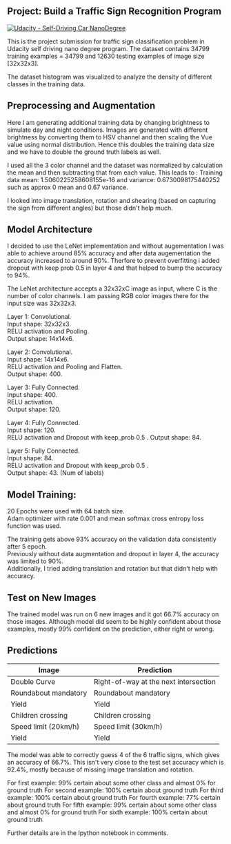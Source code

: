 ## Project: Build a Traffic Sign Recognition Program
[![Udacity - Self-Driving Car NanoDegree](https://s3.amazonaws.com/udacity-sdc/github/shield-carnd.svg)](http://www.udacity.com/drive)

This is the project submission for traffic sign classification problem in Udacity self driving nano degree program. The dataset contains 34799 training examples = 34799 and 12630 testing examples of image size [32x32x3].

The dataset histogram was visualized to analyze the density of different classes in the training data. 


## Preprocessing and Augmentation
Here I am generating additional training data by changing brightness to simulate day and night conditions.
Images are generated with different brightness by converting them to HSV channel and then scaling the Vue
value using normal distribution. Hence this doubles the training data size and we have to double the ground
truth labels as well.

I used all the 3 color channel and the dataset was normalized by calculation the mean and then subtracting that from each value. This leads to : Training data mean: 1.5060225258608155e-16 and variance: 0.6730098175440252 such as approx 0 mean and 0.67 variance.

I looked into image translation, rotation and shearing (based on capturing the sign from different angles) but those didn't help much.

## Model Architecture

I decided to use the LeNet implementation and without augementation I was able to achieve around 85% accuracy and after data augementation the accuracy increased to around 90%. Therfore to prevent overfitting i added dropout with keep prob 0.5 in layer 4 and that helped to bump the accuracy to 94%.


The LeNet architecture accepts a 32x32xC image as input, where C is the number of color channels. I am passing RGB color images there for the input size was 32x32x3.

Layer 1: Convolutional.  
Input shape: 32x32x3.  
RELU activation and Pooling.  
Output shape: 14x14x6.  

Layer 2: Convolutional.   
Input shape: 14x14x6.  
RELU activation and Pooling and Flatten.  
Output shape: 400.  

Layer 3: Fully Connected.   
Input shape: 400.  
RELU activation.  
Output shape: 120.  

Layer 4: Fully Connected.   
Input shape: 120.  
RELU activation and Dropout with keep_prob 0.5 . 
Output shape: 84.  

Layer 5: Fully Connected.   
Input shape: 84.  
RELU activation and Dropout with keep_prob 0.5 .   
Output shape: 43.  (Num of labels)


## Model Training:

20 Epochs were used with 64 batch size.  
Adam optimizer with rate 0.001 and mean softmax cross entropy loss function was used.  

The training gets above 93% accuracy on the validation data consistently after 5 epoch.  
Previously without data augmentation and dropout in layer 4, the accuracy was limited to 90%.  
Additionally, I tried adding translation and rotation but that didn't help with accuracy.

## Test on New Images

The trained model was run on 6 new images and it got 66.7% accuracy on those images. Although model did seem to be
highly confident about those examples, mostly 99% confident on the prediction, either right or wrong.


## Predictions

| Image | Prediction |
| ------------- | ------------- |
| Double Curve | Right-of-way at the next intersection|
| Roundabout mandatory | Roundabout mandatory|
| Yield | Yield|
| Children crossing | Children crossing|
| Speed limit (20km/h)| Speed limit (30km/h)|
| Yield | Yield|



The model was able to correctly guess 4 of the 6 traffic signs, which gives an accuracy of 66.7%.
This isn't very close to the test set accuracy which is 92.4%, mostly because of missing image
translation and rotation.


For first example: 99% certain about some other class and almost 0% for ground truth
For second example: 100% certain about ground truth
For third example: 100% certain about ground truth
For fourth example: 77% certain about ground truth
For fifth example: 99% certain about some other class and almost 0% for ground truth
For sixth example: 100% certain about ground truth 



Further details are in the Ipython notebook in comments.

